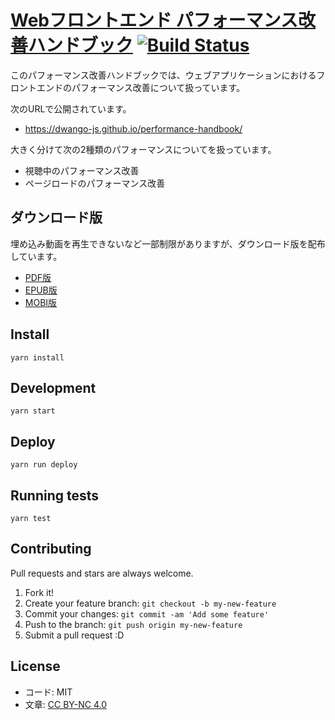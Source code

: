 # [Webフロントエンド パフォーマンス改善ハンドブック](https://dwango-js.github.io/performance-handbook/) [![Build Status](https://travis-ci.org/dwango-js/performance-handbook.svg?branch=master)](https://travis-ci.org/dwango-js/performance-handbook)
  
このパフォーマンス改善ハンドブックでは、ウェブアプリケーションにおけるフロントエンドのパフォーマンス改善について扱っています。

次のURLで公開されています。

- <https://dwango-js.github.io/performance-handbook/>

大きく分けて次の2種類のパフォーマンスについてを扱っています。

- 視聴中のパフォーマンス改善
- ページロードのパフォーマンス改善

## ダウンロード版

埋め込み動画を再生できないなど一部制限がありますが、ダウンロード版を配布しています。

<!-- textlint-disable -->

- [PDF版](https://dwango-js.github.io/performance-handbook/performance-handbook.pdf)
- [EPUB版](https://dwango-js.github.io/performance-handbook/performance-handbook.epub)
- [MOBI版](https://dwango-js.github.io/performance-handbook/performance-handbook.mobi)

<!-- textlint-enable -->

## Install

    yarn install

## Development

    yarn start

## Deploy

    yarn run deploy

## Running tests

    yarn test

## Contributing

Pull requests and stars are always welcome.

1. Fork it!
2. Create your feature branch: `git checkout -b my-new-feature`
3. Commit your changes: `git commit -am 'Add some feature'`
4. Push to the branch: `git push origin my-new-feature`
5. Submit a pull request :D

## License

- コード: MIT
- 文章: [CC BY-NC 4.0](https://creativecommons.org/licenses/by-nc/4.0/deed.ja)
